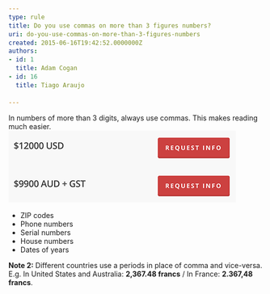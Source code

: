 ```yaml
---
type: rule
title: Do you use commas on more than 3 figures numbers?
uri: do-you-use-commas-on-more-than-3-figures-numbers
created: 2015-06-16T19:42:52.0000000Z
authors:
- id: 1
  title: Adam Cogan
- id: 16
  title: Tiago Araujo

---
```


In numbers of more than 3 digits, always use commas. This makes reading much easier. ![ Bad example: No commas make it harder to read ![numbers-good-example.png](numbers-good-example.png)](numbers-bad-example.png)


- ZIP codes
- Phone numbers
- Serial numbers
- House numbers
- Dates of years


**Note 2:** Different countries use a periods in place of comma and vice-versa. 
E.g. In United States and Australia: **2,367.48 francs** / In France: **2.367,48 francs**.
